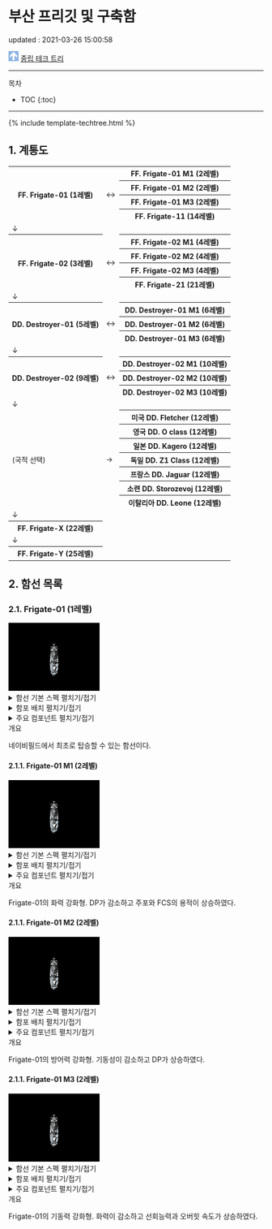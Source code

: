 # 부산 프리깃 및 구축함
<div class="update">
updated : 2021-03-26 15:00:58
</div>

<img src="../images/parenticon.png" alt="상위 문서 아이콘" id="imagemiddle">  [중립 테크 트리](neutraltree)

***

목차
* TOC
{:toc}

***

{% include template-techtree.html %}

## 1. 계통도

<table class="busantree">
	<tr>
		<th rowspan="4">FF. Frigate-01 (1레벨)</th>
		<td rowspan="4">↔</td>
		<th>FF. Frigate-01 M1 (2레벨)</th>
	</tr>
	<tr>
		<th>FF. Frigate-01 M2 (2레벨)</th>
	</tr>
	<tr>
		<th>FF. Frigate-01 M3 (2레벨)</th>
	</tr>
	<tr>
		<th>FF. Frigate-11 (14레벨)</th>
	</tr>
	<tr>
		<td>↓</td>
		<td></td>
		<td></td>
	</tr>
	<tr>
		<th rowspan="4">FF. Frigate-02 (3레벨)</th>
		<td rowspan="4">↔</td>
		<th>FF. Frigate-02 M1 (4레벨)</th>
	</tr>
	<tr>
		<th>FF. Frigate-02 M2 (4레벨)</th>
	</tr>
	<tr>
		<th>FF. Frigate-02 M3 (4레벨)</th>
	</tr>
	<tr>
		<th>FF. Frigate-21 (21레벨)</th>
	</tr>
	<tr>
		<td>↓</td>
		<td></td>
		<td></td>
	</tr>
	<tr>
		<th rowspan="3">DD. Destroyer-01 (5레벨)</th>
		<td rowspan="3">↔</td>
		<th>DD. Destroyer-01 M1 (6레벨)</th>
	</tr>
	<tr>
		<th>DD. Destroyer-01 M2 (6레벨)</th>
	</tr>
	<tr>
		<th>DD. Destroyer-01 M3 (6레벨)</th>
	</tr>
	<tr>
		<td>↓</td>
		<td></td>
		<td></td>
	</tr>
	<tr>
		<th rowspan="3">DD. Destroyer-02 (9레벨)</th>
		<td rowspan="3">↔</td>
		<th>DD. Destroyer-02 M1 (10레벨)</th>
	</tr>
	<tr>
		<th>DD. Destroyer-02 M2 (10레벨)</th>
	</tr>
	<tr>
		<th>DD. Destroyer-02 M3 (10레벨)</th>
	</tr>
	<tr>
		<td>↓</td>
		<td></td>
		<td></td>
	</tr>
	<tr>
		<td rowspan="7">(국적 선택)</td>
		<td rowspan="7">→</td>
		<th id="treetotalusn">미국 DD. Fletcher (12레벨)</td>
	</tr>
	<tr>
		<th id="treetotalrn">영국 DD. O class (12레벨)</td>
	</tr>
	<tr>
		<th id="treetotalijn">일본 DD. Kagero (12레벨)</td>
	</tr>
	<tr>
		<th id="treetotalkm">독일 DD. Z1 Class (12레벨)</td>
	</tr>
	<tr>
		<th id="treetotalmn">프랑스 DD. Jaguar (12레벨)</td>
	</tr>
	<tr>
		<th id="treetotalsn">소련 DD. Storozevoj (12레벨)</td>
	</tr>
	<tr>
		<th id="treetotalrm">이탈리아 DD. Leone (12레벨)</td>
	</tr>
	<tr>
		<td>↓</td>
		<td></td>
		<td></td>
	</tr>
	<tr>
		<th>FF. Frigate-X (22레벨)</th>
		<td></td>
		<td></td>
	</tr>
	<tr>
		<td>↓</td>
		<td></td>
		<td></td>
	</tr>
	<tr>
		<th>FF. Frigate-Y (25레벨)</th>
		<td></td>
		<td></td>
	</tr>
</table>

## 2. 함선 목록

### 2.1. Frigate-01 (1레벨)

<img src="../images/Frigate-01.gif" alt="frigate-01.gif">

<details>
<summary>함선 기본 스펙 펼치기/접기</summary>
<p>
<table class="busanspec">
	<tr>
		<th>DP</th>
		<td>4800</td>
	</tr>
	<tr>
		<th>탑승 레벨</th>
		<td>1</td>
	</tr>
	<tr>
		<th>기본 배수량</th>
		<td>1122</td>
	</tr>
	<tr>
		<th>만재 배수량</th>
		<td>1600</td>
	</tr>
	<tr>
		<th>선회력</th>
		<td>38</td>
	</tr>
	<tr>
		<th>대미지 감소</th>
		<td>3%</td>
	</tr>
	<tr>
		<th>최대 피격 AP 대미지</th>
		<td>96</td>
	</tr>
	<tr>
		<th>함재기 동시발진 수</th>
		<td>0</td>
	</tr>
	<tr>
		<th>함재기 용적</th>
		<td>0</td>
	</tr>
	<tr>
		<th>주포병 수</th>
		<td>2</td>
	</tr>
	<tr>
		<th>부포병 수</th>
		<td>0</td>
	</tr>
	<tr>
		<th>보조병 수</th>
		<td>1</td>
	</tr>
	<tr>
		<th>가격</th>
		<td>30</td>
	</tr>
</table>
</p>
</details>

<details>
<summary>함포 배치 펼치기/접기</summary>
<p>
<table class="gunarrange">
	<tr>
		<th colspan="5">전방</th>
	</tr>
	<tr>
		<th rowspan="4">좌현</th>
		<td></td>
		<td id="frontmaingun">26</td>
		<td></td>
		<th rowspan="4">우현</th>
	</tr>
	<tr>
		<td></td>
		<th>함교</th>
		<td></td>
	</tr>
	<tr>
		<td></td>
		<td id="rearmaingun">26</td>
		<td></td>
	</tr>
	<tr>
		<td></td>
		<td id="rearmaingun">26</td>
		<td></td>
	</tr>
	<tr>
		<th colspan="5">후방</th>
	</tr>
</table>

<table>
	<tr>
		<td id="frontmaingun"></td>
		<td>전방 주포</td>
		<td id="rearmaingun"></td>
		<td>후방 주포</td>
		<td id="frontsubgun"></td>
		<td>전방 부포</td>
		<td id="rearsubgun"></td>
		<td>후방 부포</td>
	</tr>
</table>
</p>
</details>

<details>
<summary>주요 컴포넌트 펼치기/접기</summary>
<p>
<table class="busancomponents">
	<tr>
		<th>주요 주포</th>
		<th>포문 수</th>
		<th>최대 사격 횟수</th>
		<th>최대 고각</th>
		<th>황금각</th>
		<th>사정거리</th>
		<th>기본 연사 속도(초)</th>
		<th>무게(톤)</th>
		<th>제한 레벨</th>
		<th>필요 병종</th>
	</tr>
	<tr>
		<td>3"/40 cal Mark ZII</td>
		<td>1</td>
		<td>500</td>
		<td>70</td>
		<td></td>
		<td>802</td>
		<td>1.28</td>
		<td>6.836</td>
		<td>1</td>
		<td>일반수병</td>
	</tr>
</table>	

<table class="busancomponents">
	<tr>
		<th>주요 부포</th>
		<th>포문 수</th>
		<th>최대 사격 횟수</th>
		<th>최대 고각</th>
		<th>황금각</th>
		<th>사정거리</th>
		<th>기본 연사 속도(초)</th>
		<th>무게(톤)</th>
		<th>제한 레벨</th>
		<th>필요 병종</th>
	</tr>
	<tr>
		<td>없음</td>
		<td></td>
		<td></td>
		<td></td>
		<td></td>
		<td></td>
		<td></td>
		<td></td>
		<td></td>
		<td></td>
	</tr>
</table>

<table class="busancomponents">
	<tr>
		<th rowspan="2">주요 어뢰 발사관</th>
		<th rowspan="2">최대 어뢰 수</th>
		<th rowspan="2">기본 연사 속도(초)</th>
		<th colspan="2">어뢰 속도</th>
		<th colspan="2">어뢰 사정거리</th>
		<th rowspan="2">무게(톤)</th>
		<th rowspan="2">제한 레벨</th>
		<th rowspan="2">필요 병종</th>
	</tr>
	<tr>
		<th>저속</th>
		<th>고속</th>
		<th>저속</th>
		<th>고속</th>
	</tr>
	<tr>
		<td>없음</td>
		<td></td>
		<td></td>
		<td></td>
		<td></td>
		<td></td>
		<td></td>
		<td></td>
		<td></td>
		<td></td>
	</tr>
</table>

<table class="busancomponents">
	<tr>
		<th rowspan="2">주요 엔진</th>
		<th colspan="2">만재 배수량 기준</th>
		<th rowspan="2">오버힛 지속시간(초)</th>
		<th rowspan="2">오버힛 가능 최소 DP</th>
		<th rowspan="2">무게(톤)</th>
	</tr>
	<tr>
		<th>기본 속력</th>
		<th>최대 속력</th>	
	</tr>
	<tr>
		<td>FF Engine I (Heavy)</td>
		<td>42</td>
		<td>51</td>
		<td>7</td>
		<td>1920</td>
		<td>110</td>
	</tr>
</table>

<table class="busancomponents">
	<tr>
		<th>FCS</th>
		<th>명중 보너스</th>
		<th>착탄 보정 거리</th>
		<th>어뢰 탐지 거리</th>
		<th>무게(톤)</th>
	</tr>
	<tr>
		<td>FF FCS I (Aiming)</td>
		<td>55</td>
		<td>800</td>
		<td>700</td>
		<td>70</td>
	</tr>
</table>

<table class="busancomponents">
	<tr>
		<th rowspan="2">함재기</th>
		<th rowspan="2">용적</th>
		<th rowspan="2">최대 탑재 수</th>
		<th rowspan="2">레벨</th>
		<th rowspan="2">DP</th>
		<th colspan="2">방어력</th>
		<th rowspan="2">속력</th>
		<th rowspan="2">시야</th>
		<th colspan="2">공격력</th>
		<th rowspan="2">체공시간(초)</th>
		<th rowspan="2">준비 시간</th>
	</tr>
	<tr>
		<th>AP</th>
		<th>HE</th>
		<th>대함</th>
		<th>공대공</th>
	</tr>
	<tr>
		<td>없음</td>
		<td></td>
		<td></td>
		<td></td>
		<td></td>
		<td></td>
		<td></td>
		<td></td>
		<td></td>
		<td></td>
		<td></td>
		<td></td>
		<td></td>
	</tr>
</table>
</p>
</details>

<div class="paratitle">
개요
</div>

네이비필드에서 최초로 탑승할 수 있는 함선이다.

#### 2.1.1. Frigate-01 M1 (2레벨)

<img src="../images/Frigate-01-M1.gif" alt="Frigate-01-M1.gif">

<details>
<summary>함선 기본 스펙 펼치기/접기</summary>
<p>
<table class="busanspec">
	<tr>
		<th>DP</th>
		<td>4300</td>
	</tr>
	<tr>
		<th>탑승 레벨</th>
		<td>2</td>
	</tr>
	<tr>
		<th>기본 배수량</th>
		<td>1122</td>
	</tr>
	<tr>
		<th>만재 배수량</th>
		<td>1600</td>
	</tr>
	<tr>
		<th>선회력</th>
		<td>38</td>
	</tr>
	<tr>
		<th>대미지 감소</th>
		<td>2.4%</td>
	</tr>
	<tr>
		<th>최대 피격 AP 대미지</th>
		<td>96</td>
	</tr>
	<tr>
		<th>함재기 동시발진 수</th>
		<td>0</td>
	</tr>
	<tr>
		<th>함재기 용적</th>
		<td>0</td>
	</tr>
	<tr>
		<th>주포병 수</th>
		<td>2</td>
	</tr>
	<tr>
		<th>부포병 수</th>
		<td>0</td>
	</tr>
	<tr>
		<th>보조병 수</th>
		<td>1</td>
	</tr>
	<tr>
		<th>가격</th>
		<td>30</td>
	</tr>
	<tr>
		<th>개장 비용</th>
		<td>0</td>
	</tr>
</table>
</p>
</details>

<details>
<summary>함포 배치 펼치기/접기</summary>
<p>
<table class="gunarrange">
	<tr>
		<th colspan="5">전방</th>
	</tr>
	<tr>
		<th rowspan="4">좌현</th>
		<td></td>
		<td id="frontmaingun">29</td>
		<td></td>
		<th rowspan="4">우현</th>
	</tr>
	<tr>
		<td></td>
		<th>함교</th>
		<td></td>
	</tr>
	<tr>
		<td></td>
		<td id="rearmaingun">29</td>
		<td></td>
	</tr>
	<tr>
		<td></td>
		<td id="rearmaingun">29</td>
		<td></td>
	</tr>
	<tr>
		<th colspan="5">후방</th>
	</tr>
</table>

<table>
	<tr>
		<td id="frontmaingun"></td>
		<td>전방 주포</td>
		<td id="rearmaingun"></td>
		<td>후방 주포</td>
		<td id="frontsubgun"></td>
		<td>전방 부포</td>
		<td id="rearsubgun"></td>
		<td>후방 부포</td>
	</tr>
</table>
</p>
</details>

<details>
<summary>주요 컴포넌트 펼치기/접기</summary>
<p>
<table class="busancomponents">
	<tr>
		<th>주요 주포</th>
		<th>포문 수</th>
		<th>최대 사격 횟수</th>
		<th>최대 고각</th>
		<th>황금각</th>
		<th>사정거리</th>
		<th>기본 연사 속도(초)</th>
		<th>무게(톤)</th>
		<th>제한 레벨</th>
		<th>필요 병종</th>
	</tr>
	<tr>
		<td>3"/40 cal Mark ZII L</td>
		<td>1</td>
		<td>550</td>
		<td>70</td>
		<td></td>
		<td>884</td>
		<td>1.4</td>
		<td>7.52</td>
		<td>2</td>
		<td>일반수병</td>
	</tr>
</table>	

<table class="busancomponents">
	<tr>
		<th>주요 부포</th>
		<th>포문 수</th>
		<th>최대 사격 횟수</th>
		<th>최대 고각</th>
		<th>황금각</th>
		<th>사정거리</th>
		<th>기본 연사 속도(초)</th>
		<th>무게(톤)</th>
		<th>제한 레벨</th>
		<th>필요 병종</th>
	</tr>
	<tr>
		<td>없음</td>
		<td></td>
		<td></td>
		<td></td>
		<td></td>
		<td></td>
		<td></td>
		<td></td>
		<td></td>
		<td></td>
	</tr>
</table>

<table class="busancomponents">
	<tr>
		<th rowspan="2">주요 어뢰 발사관</th>
		<th rowspan="2">최대 어뢰 수</th>
		<th rowspan="2">기본 연사 속도(초)</th>
		<th colspan="2">어뢰 속도</th>
		<th colspan="2">어뢰 사정거리</th>
		<th rowspan="2">무게(톤)</th>
		<th rowspan="2">제한 레벨</th>
		<th rowspan="2">필요 병종</th>
	</tr>
	<tr>
		<th>저속</th>
		<th>고속</th>
		<th>저속</th>
		<th>고속</th>
	</tr>
	<tr>
		<td>없음</td>
		<td></td>
		<td></td>
		<td></td>
		<td></td>
		<td></td>
		<td></td>
		<td></td>
		<td></td>
		<td></td>
	</tr>
</table>

<table class="busancomponents">
	<tr>
		<th rowspan="2">주요 엔진</th>
		<th colspan="2">만재 배수량 기준</th>
		<th rowspan="2">오버힛 지속시간(초)</th>
		<th rowspan="2">오버힛 가능 최소 DP</th>
		<th rowspan="2">무게(톤)</th>
	</tr>
	<tr>
		<th>기본 속력</th>
		<th>최대 속력</th>	
	</tr>
	<tr>
		<td>FF Engine I (Heavy)</td>
		<td>42</td>
		<td>51</td>
		<td>7</td>
		<td>1720</td>
		<td>110</td>
	</tr>
</table>

<table class="busancomponents">
	<tr>
		<th>FCS</th>
		<th>명중 보너스</th>
		<th>착탄 보정 거리</th>
		<th>어뢰 탐지 거리</th>
		<th>무게(톤)</th>
	</tr>
	<tr>
		<td>FF FCS II (Aiming)</td>
		<td>58</td>
		<td>750</td>
		<td>750</td>
		<td>78</td>
	</tr>
</table>

<table class="busancomponents">
	<tr>
		<th rowspan="2">함재기</th>
		<th rowspan="2">용적</th>
		<th rowspan="2">최대 탑재 수</th>
		<th rowspan="2">레벨</th>
		<th rowspan="2">DP</th>
		<th colspan="2">방어력</th>
		<th rowspan="2">속력</th>
		<th rowspan="2">시야</th>
		<th colspan="2">공격력</th>
		<th rowspan="2">체공시간(초)</th>
		<th rowspan="2">준비 시간</th>
	</tr>
	<tr>
		<th>AP</th>
		<th>HE</th>
		<th>대함</th>
		<th>공대공</th>
	</tr>
	<tr>
		<td>없음</td>
		<td></td>
		<td></td>
		<td></td>
		<td></td>
		<td></td>
		<td></td>
		<td></td>
		<td></td>
		<td></td>
		<td></td>
		<td></td>
		<td></td>
	</tr>
</table>
</p>
</details>

<div class="paratitle">
개요
</div>

Frigate-01의 화력 강화형. DP가 감소하고 주포와 FCS의 용적이 상승하였다.

#### 2.1.1. Frigate-01 M2 (2레벨)

<img src="../images/Frigate-01-M2.gif" alt="Frigate-01-M2.gif">

<details>
<summary>함선 기본 스펙 펼치기/접기</summary>
<p>
<table class="busanspec">
	<tr>
		<th>DP</th>
		<td>5300</td>
	</tr>
	<tr>
		<th>탑승 레벨</th>
		<td>2</td>
	</tr>
	<tr>
		<th>기본 배수량</th>
		<td>1122</td>
	</tr>
	<tr>
		<th>만재 배수량</th>
		<td>1600</td>
	</tr>
	<tr>
		<th>선회력</th>
		<td>30</td>
	</tr>
	<tr>
		<th>대미지 감소</th>
		<td>3.6%</td>
	</tr>
	<tr>
		<th>최대 피격 AP 대미지</th>
		<td>96</td>
	</tr>
	<tr>
		<th>함재기 동시발진 수</th>
		<td>0</td>
	</tr>
	<tr>
		<th>함재기 용적</th>
		<td>0</td>
	</tr>
	<tr>
		<th>주포병 수</th>
		<td>2</td>
	</tr>
	<tr>
		<th>부포병 수</th>
		<td>0</td>
	</tr>
	<tr>
		<th>보조병 수</th>
		<td>1</td>
	</tr>
	<tr>
		<th>가격</th>
		<td>30</td>
	</tr>
	<tr>
		<th>개장 비용</th>
		<td>0</td>
	</tr>
</table>
</p>
</details>

<details>
<summary>함포 배치 펼치기/접기</summary>
<p>
<table class="gunarrange">
	<tr>
		<th colspan="5">전방</th>
	</tr>
	<tr>
		<th rowspan="4">좌현</th>
		<td></td>
		<td id="frontmaingun">26</td>
		<td></td>
		<th rowspan="4">우현</th>
	</tr>
	<tr>
		<td></td>
		<th>함교</th>
		<td></td>
	</tr>
	<tr>
		<td></td>
		<td id="rearmaingun">26</td>
		<td></td>
	</tr>
	<tr>
		<td></td>
		<td id="rearmaingun">26</td>
		<td></td>
	</tr>
	<tr>
		<th colspan="5">후방</th>
	</tr>
</table>

<table>
	<tr>
		<td id="frontmaingun"></td>
		<td>전방 주포</td>
		<td id="rearmaingun"></td>
		<td>후방 주포</td>
		<td id="frontsubgun"></td>
		<td>전방 부포</td>
		<td id="rearsubgun"></td>
		<td>후방 부포</td>
	</tr>
</table>
</p>
</details>

<details>
<summary>주요 컴포넌트 펼치기/접기</summary>
<p>
<table class="busancomponents">
	<tr>
		<th>주요 주포</th>
		<th>포문 수</th>
		<th>최대 사격 횟수</th>
		<th>최대 고각</th>
		<th>황금각</th>
		<th>사정거리</th>
		<th>기본 연사 속도(초)</th>
		<th>무게(톤)</th>
		<th>제한 레벨</th>
		<th>필요 병종</th>
	</tr>
	<tr>
		<td>3"/40 cal Mark ZII L</td>
		<td>1</td>
		<td>450</td>
		<td>70</td>
		<td></td>
		<td>884</td>
		<td>1.4</td>
		<td>7.52</td>
		<td>2</td>
		<td>일반수병</td>
	</tr>
</table>	

<table class="busancomponents">
	<tr>
		<th>주요 부포</th>
		<th>포문 수</th>
		<th>최대 사격 횟수</th>
		<th>최대 고각</th>
		<th>황금각</th>
		<th>사정거리</th>
		<th>기본 연사 속도(초)</th>
		<th>무게(톤)</th>
		<th>제한 레벨</th>
		<th>필요 병종</th>
	</tr>
	<tr>
		<td>없음</td>
		<td></td>
		<td></td>
		<td></td>
		<td></td>
		<td></td>
		<td></td>
		<td></td>
		<td></td>
		<td></td>
	</tr>
</table>

<table class="busancomponents">
	<tr>
		<th rowspan="2">주요 어뢰 발사관</th>
		<th rowspan="2">최대 어뢰 수</th>
		<th rowspan="2">기본 연사 속도(초)</th>
		<th colspan="2">어뢰 속도</th>
		<th colspan="2">어뢰 사정거리</th>
		<th rowspan="2">무게(톤)</th>
		<th rowspan="2">제한 레벨</th>
		<th rowspan="2">필요 병종</th>
	</tr>
	<tr>
		<th>저속</th>
		<th>고속</th>
		<th>저속</th>
		<th>고속</th>
	</tr>
	<tr>
		<td>없음</td>
		<td></td>
		<td></td>
		<td></td>
		<td></td>
		<td></td>
		<td></td>
		<td></td>
		<td></td>
		<td></td>
	</tr>
</table>

<table class="busancomponents">
	<tr>
		<th rowspan="2">주요 엔진</th>
		<th colspan="2">만재 배수량 기준</th>
		<th rowspan="2">오버힛 지속시간(초)</th>
		<th rowspan="2">오버힛 가능 최소 DP</th>
		<th rowspan="2">무게(톤)</th>
	</tr>
	<tr>
		<th>기본 속력</th>
		<th>최대 속력</th>	
	</tr>
	<tr>
		<td>FF Engine I (Heavy)</td>
		<td>42</td>
		<td>46</td>
		<td>7</td>
		<td>2120</td>
		<td>110</td>
	</tr>
</table>

<table class="busancomponents">
	<tr>
		<th>FCS</th>
		<th>명중 보너스</th>
		<th>착탄 보정 거리</th>
		<th>어뢰 탐지 거리</th>
		<th>무게(톤)</th>
	</tr>
	<tr>
		<td>FF FCS I (Aiming)</td>
		<td>55</td>
		<td>800</td>
		<td>700</td>
		<td>70</td>
	</tr>
</table>

<table class="busancomponents">
	<tr>
		<th rowspan="2">함재기</th>
		<th rowspan="2">용적</th>
		<th rowspan="2">최대 탑재 수</th>
		<th rowspan="2">레벨</th>
		<th rowspan="2">DP</th>
		<th colspan="2">방어력</th>
		<th rowspan="2">속력</th>
		<th rowspan="2">시야</th>
		<th colspan="2">공격력</th>
		<th rowspan="2">체공시간(초)</th>
		<th rowspan="2">준비 시간</th>
	</tr>
	<tr>
		<th>AP</th>
		<th>HE</th>
		<th>대함</th>
		<th>공대공</th>
	</tr>
	<tr>
		<td>없음</td>
		<td></td>
		<td></td>
		<td></td>
		<td></td>
		<td></td>
		<td></td>
		<td></td>
		<td></td>
		<td></td>
		<td></td>
		<td></td>
		<td></td>
	</tr>
</table>
</p>
</details>

<div class="paratitle">
개요
</div>

Frigate-01의 방어력 강화형. 기동성이 감소하고 DP가 상승하였다.

#### 2.1.1. Frigate-01 M3 (2레벨)

<img src="../images/Frigate-01-M3.gif" alt="Frigate-01-M3.gif">

<details>
<summary>함선 기본 스펙 펼치기/접기</summary>
<p>
<table class="busanspec">
	<tr>
		<th>DP</th>
		<td>4800</td>
	</tr>
	<tr>
		<th>탑승 레벨</th>
		<td>2</td>
	</tr>
	<tr>
		<th>기본 배수량</th>
		<td>1122</td>
	</tr>
	<tr>
		<th>만재 배수량</th>
		<td>1600</td>
	</tr>
	<tr>
		<th>선회력</th>
		<td>46</td>
	</tr>
	<tr>
		<th>대미지 감소</th>
		<td>3%</td>
	</tr>
	<tr>
		<th>최대 피격 AP 대미지</th>
		<td>96</td>
	</tr>
	<tr>
		<th>함재기 동시발진 수</th>
		<td>0</td>
	</tr>
	<tr>
		<th>함재기 용적</th>
		<td>0</td>
	</tr>
	<tr>
		<th>주포병 수</th>
		<td>2</td>
	</tr>
	<tr>
		<th>부포병 수</th>
		<td>0</td>
	</tr>
	<tr>
		<th>보조병 수</th>
		<td>1</td>
	</tr>
	<tr>
		<th>가격</th>
		<td>30</td>
	</tr>
	<tr>
		<th>개장 비용</th>
		<td>0</td>
	</tr>
</table>
</p>
</details>

<details>
<summary>함포 배치 펼치기/접기</summary>
<p>
<table class="gunarrange">
	<tr>
		<th colspan="5">전방</th>
	</tr>
	<tr>
		<th rowspan="4">좌현</th>
		<td></td>
		<td id="frontmaingun">23</td>
		<td></td>
		<th rowspan="4">우현</th>
	</tr>
	<tr>
		<td></td>
		<th>함교</th>
		<td></td>
	</tr>
	<tr>
		<td></td>
		<td id="rearmaingun">23</td>
		<td></td>
	</tr>
	<tr>
		<td></td>
		<td id="rearmaingun">23</td>
		<td></td>
	</tr>
	<tr>
		<th colspan="5">후방</th>
	</tr>
</table>

<table>
	<tr>
		<td id="frontmaingun"></td>
		<td>전방 주포</td>
		<td id="rearmaingun"></td>
		<td>후방 주포</td>
		<td id="frontsubgun"></td>
		<td>전방 부포</td>
		<td id="rearsubgun"></td>
		<td>후방 부포</td>
	</tr>
</table>
</p>
</details>

<details>
<summary>주요 컴포넌트 펼치기/접기</summary>
<p>
<table class="busancomponents">
	<tr>
		<th>주요 주포</th>
		<th>포문 수</th>
		<th>최대 사격 횟수</th>
		<th>최대 고각</th>
		<th>황금각</th>
		<th>사정거리</th>
		<th>기본 연사 속도(초)</th>
		<th>무게(톤)</th>
		<th>제한 레벨</th>
		<th>필요 병종</th>
	</tr>
	<tr>
		<td>3"/40 cal Mark ZII L</td>
		<td>1</td>
		<td>350</td>
		<td>70</td>
		<td></td>
		<td>884</td>
		<td>1.4</td>
		<td>7.52</td>
		<td>2</td>
		<td>일반수병</td>
	</tr>
</table>	

<table class="busancomponents">
	<tr>
		<th>주요 부포</th>
		<th>포문 수</th>
		<th>최대 사격 횟수</th>
		<th>최대 고각</th>
		<th>황금각</th>
		<th>사정거리</th>
		<th>기본 연사 속도(초)</th>
		<th>무게(톤)</th>
		<th>제한 레벨</th>
		<th>필요 병종</th>
	</tr>
	<tr>
		<td>없음</td>
		<td></td>
		<td></td>
		<td></td>
		<td></td>
		<td></td>
		<td></td>
		<td></td>
		<td></td>
		<td></td>
	</tr>
</table>

<table class="busancomponents">
	<tr>
		<th rowspan="2">주요 어뢰 발사관</th>
		<th rowspan="2">최대 어뢰 수</th>
		<th rowspan="2">기본 연사 속도(초)</th>
		<th colspan="2">어뢰 속도</th>
		<th colspan="2">어뢰 사정거리</th>
		<th rowspan="2">무게(톤)</th>
		<th rowspan="2">제한 레벨</th>
		<th rowspan="2">필요 병종</th>
	</tr>
	<tr>
		<th>저속</th>
		<th>고속</th>
		<th>저속</th>
		<th>고속</th>
	</tr>
	<tr>
		<td>없음</td>
		<td></td>
		<td></td>
		<td></td>
		<td></td>
		<td></td>
		<td></td>
		<td></td>
		<td></td>
		<td></td>
	</tr>
</table>

<table class="busancomponents">
	<tr>
		<th rowspan="2">주요 엔진</th>
		<th colspan="2">만재 배수량 기준</th>
		<th rowspan="2">오버힛 지속시간(초)</th>
		<th rowspan="2">오버힛 가능 최소 DP</th>
		<th rowspan="2">무게(톤)</th>
	</tr>
	<tr>
		<th>기본 속력</th>
		<th>최대 속력</th>	
	</tr>
	<tr>
		<td>FF Engine I (Heavy)</td>
		<td>42</td>
		<td>56</td>
		<td>7</td>
		<td>1920</td>
		<td>110</td>
	</tr>
</table>

<table class="busancomponents">
	<tr>
		<th>FCS</th>
		<th>명중 보너스</th>
		<th>착탄 보정 거리</th>
		<th>어뢰 탐지 거리</th>
		<th>무게(톤)</th>
	</tr>
	<tr>
		<td>FF FCS I (Aiming)</td>
		<td>55</td>
		<td>800</td>
		<td>700</td>
		<td>70</td>
	</tr>
</table>

<table class="busancomponents">
	<tr>
		<th rowspan="2">함재기</th>
		<th rowspan="2">용적</th>
		<th rowspan="2">최대 탑재 수</th>
		<th rowspan="2">레벨</th>
		<th rowspan="2">DP</th>
		<th colspan="2">방어력</th>
		<th rowspan="2">속력</th>
		<th rowspan="2">시야</th>
		<th colspan="2">공격력</th>
		<th rowspan="2">체공시간(초)</th>
		<th rowspan="2">준비 시간</th>
	</tr>
	<tr>
		<th>AP</th>
		<th>HE</th>
		<th>대함</th>
		<th>공대공</th>
	</tr>
	<tr>
		<td>없음</td>
		<td></td>
		<td></td>
		<td></td>
		<td></td>
		<td></td>
		<td></td>
		<td></td>
		<td></td>
		<td></td>
		<td></td>
		<td></td>
		<td></td>
	</tr>
</table>
</p>
</details>

<div class="paratitle">
개요
</div>

Frigate-01의 기동력 강화형. 화력이 감소하고 선회능력과 오버힛 속도가 상승하였다.
